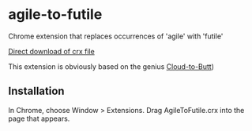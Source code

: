 agile-to-futile
=============

Chrome extension that replaces occurrences of 'agile' with 'futile'

[Direct download of crx file](https://github.com/tazjin/agile-to-futile/blob/master/AgileToFutile.crx?raw=true)

This extension is obviously based on the genius [Cloud-to-Butt](https://github.com/panicsteve/cloud-to-butt))


Installation
------------

In Chrome, choose Window > Extensions.  Drag AgileToFutile.crx into the page that appears.
